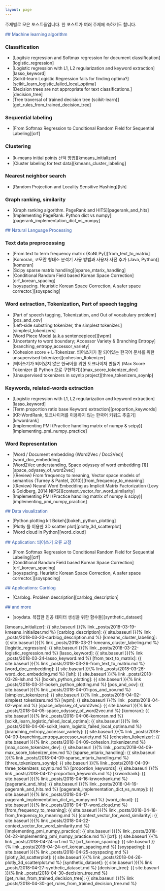 ```yaml
---
layout: page
---
```


주제별로 모은 포스트들입니다. 한 포스트가 여러 주제에 속하기도 합니다. 

<font color="#2851a4">## Machine learning algorithm</font>

### Classification
- [Logitsic regression and Softmax regression for document classification][logistic_regression]
- [Logistic regression with L1, L2 regularization and keyword extraction][lasso_keyword]
- [Scikit-learn Logistic Regression fails for finding optima?][scikit_learn_logistic_failed_local_optima]
- [Decision trees are not appropriate for text classifications.][decision_tree]
- [Tree traversal of trained decision tree (scikit-learn)][get_rules_from_trained_decision_tree]

### Sequential labeling
- [From Softmax Regression to Conditional Random Field for Sequential Labeling][crf]

### Clustering
- [k-means initial points 선택 방법][kmeans_initializer]
- [Cluster labeling for text data][kmeans_cluster_labeling]

### Nearest neighbor search
- [Random Projection and Locality Sensitive Hashing][lsh]


### Graph ranking, similarity
- [Graph ranking algorithm. PageRank and HITS][pagerank_and_hits]
- [Implementing PageRank. Python dict vs numpy][pagerank_implementation_dict_vs_numpy]


<font color="#2851a4">## Natural Language Processing</font>

### Text data preprocessing
- [From text to term frequency matrix (KoNLPy)][from_text_to_matrix]
- [Komoran, 코모란 형태소 분석기 사용 방법과 사용자 사전 추가 (Java, Python)][komoran]
- [Scipy sparse matrix handling][sparse_mtarix_handling]
- [Conditional Random Field based Korean Space Correction][crf_korean_spacing]
- [soyspacing. Heuristic Korean Space Correction, A safer space corrector.][soyspacing]

### Word extraction, Tokenization, Part of speech tagging
- [Part of speech tagging, Tokenization, and Out of vocabulary problem][pos_and_oov]
- [Left-side substring tokenizer, the simplest tokenizer.][simplest_tokenizers]
- [Word Piece Model (a.k.a sentencepiece)][wpm]
- [Uncertanty to word boundary; Accessor Variety & Branching Entropy][branching_entropy_accessor_variety]
- [Cohesion score + L-Tokenizer. 띄어쓰기가 잘 되어있는 한국어 문서를 위한 unsupervised tokenizer][cohesion_ltokenizer]
- [띄어쓰기가 되어있지 않은 한국어를 위한 토크나이저 만들기 (Max Score Tokenizer 를 Python 으로 구현하기)][max_score_tokenizer_dev]
- [Unsupervised tokenizers in soynlp project][three_tokenizers_soynlp]

### Keywords, related-words extraction
- [Logistic regression with L1, L2 regularization and keyword extraction][lasso_keyword]
- [Term proportion ratio base Keyword extraction][proportion_keywords]
- [KR-WordRank, 토크나이저를 이용하지 않는 한국어 키워드 추출기][krwordrank]
- [Implementing PMI (Practice handling matrix of numpy & scipy)][implementing_pmi_numpy_practice]

### Word Representation
- [Word / Document embedding (Word2Vec / Doc2Vec)][word_doc_embedding]
- [Word2Vec understanding, Space odyssey of word embedding (1)][space_odyssey_of_word2vec]
- [(Review) From frequency to meaning, Vector space models of semantics (Turney & Pantel, 2010)][from_frequency_to_meaning]
- [(Review) Neural Word Embedding as Implicit Matrix Factorization (Levy & Goldberg, 2014 NIPS)][context_vector_for_word_similarity]
- [Implementing PMI (Practice handling matrix of numpy & scipy)][implementing_pmi_numpy_practice]


<font color="#2851a4">## Data visualization</font>
- [Python plotting kit Bokeh][bokeh_python_plotting]
- [Plotly 를 이용한 3D scatter plot][plotly_3d_scatterplot]
- [Word cloud in Python][word_cloud]

<font color="#2851a4">## Application: 띄어쓰기 오류 교정</font>
- [From Softmax Regression to Conditional Random Field for Sequential Labeling][crf]
- [Conditional Random Field based Korean Space Correction][crf_korean_spacing]
- [soyspacing. Heuristic Korean Space Correction, A safer space corrector.][soyspacing]

<font color="#2851a4">## Applications: Carblog</font>
- [Carblog. Problem description][carblog_description]

<font color="#2851a4">## and more</font>
- [soydata. 복잡한 인공 데이터 생성을 위한 함수들][synthetic_dataset]


[kmeans_initializer]: {{ site.baseurl }}{% link _posts/2018-03-19-kmeans_initializer.md %}
[carblog_description]: {{ site.baseurl }}{% link _posts/2018-03-20-carblog_description.md %}
[kmeans_cluster_labeling]: {{ site.baseurl }}{% link _posts/2018-03-21-kmeans_cluster_labeling.md %}
[logistic_regression]: {{ site.baseurl }}{% link _posts/2018-03-22-logistic_regression.md %}
[lasso_keyword]: {{ site.baseurl }}{% link _posts/2018-03-24-lasso_keyword.md %}
[from_text_to_matrix]: {{ site.baseurl }}{% link _posts/2018-03-26-from_text_to_matrix.md %}
[word_doc_embedding]: {{ site.baseurl }}{% link _posts/2018-03-26-word_doc_embedding.md %}
[lsh]: {{ site.baseurl }}{% link _posts/2018-03-28-lsh.md %}
[bokeh_python_plotting]: {{ site.baseurl }}{% link _posts/2018-03-31-bokeh_python_plotting.md %}
[pos_and_oov]: {{ site.baseurl }}{% link _posts/2018-04-01-pos_and_oov.md %}
[simplest_tokenizers]: {{ site.baseurl }}{% link _posts/2018-04-02-simplest_tokenizers.md %}
[wpm]: {{ site.baseurl }}{% link _posts/2018-04-02-wpm.md %}
[space_odyssey_of_word2vec]: {{ site.baseurl }}{% link _posts/2018-04-05-space_odyssey_of_word2vec.md %}
[komoran]: {{ site.baseurl }}{% link _posts/2018-04-06-komoran.md %}
[scikit_learn_logistic_failed_local_optima]: {{ site.baseurl }}{% link _posts/2018-04-06-scikit_learn_logistic_failed_local_optima.md %}
[branching_entropy_accessor_variety]: {{ site.baseurl }}{% link _posts/2018-04-09-branching_entropy_accessor_variety.md %}
[cohesion_ltokenizer]: {{ site.baseurl }}{% link _posts/2018-04-09-cohesion_ltokenizer.md %}
[max_score_tokenizer_dev]: {{ site.baseurl }}{% link _posts/2018-04-09-max_score_tokenizer_dev.md %}
[sparse_mtarix_handling]: {{ site.baseurl }}{% link _posts/2018-04-09-sparse_mtarix_handling.md %}
[three_tokenizers_soynlp]: {{ site.baseurl }}{% link _posts/2018-04-09-three_tokenizers_soynlp.md %}
[proportion_keywords]: {{ site.baseurl }}{% link _posts/2018-04-12-proportion_keywords.md %}
[krwordrank]: {{ site.baseurl }}{% link _posts/2018-04-16-krwordrank.md %}
[pagerank_and_hits]: {{ site.baseurl }}{% link _posts/2018-04-16-pagerank_and_hits.md %}
[pagerank_implementation_dict_vs_numpy]: {{ site.baseurl }}{% link _posts/2018-04-17-pagerank_implementation_dict_vs_numpy.md %}
[word_cloud]: {{ site.baseurl }}{% link _posts/2018-04-17-word_cloud.md %}
[from_frequency_to_meaning]: {{ site.baseurl }}{% link _posts/2018-04-18-from_frequency_to_meaning.md %}
[context_vector_for_word_similarity]: {{ site.baseurl }}{% link _posts/2018-04-22-context_vector_for_word_similarity.md %}
[implementing_pmi_numpy_practice]: {{ site.baseurl }}{% link _posts/2018-04-22-implementing_pmi_numpy_practice.md %}
[crf]: {{ site.baseurl }}{% link _posts/2018-04-24-crf.md %}
[crf_korean_spacing]: {{ site.baseurl }}{% link _posts/2018-04-24-crf_korean_spacing.md %}
[soyspacing]: {{ site.baseurl }}{% link _posts/2018-04-25-soyspacing.md %}
[plotly_3d_scatterplot]: {{ site.baseurl }}{% link _posts/2018-04-26-plotly_3d_scatterplot.md %}
[synthetic_dataset]: {{ site.baseurl }}{% link _posts/2018-04-27-synthetic_dataset.md %}
[decision_tree]: {{ site.baseurl }}{% link _posts/2018-04-30-decision_tree.md %}
[get_rules_from_trained_decision_tree]: {{ site.baseurl }}{% link _posts/2018-04-30-get_rules_from_trained_decision_tree.md %}
